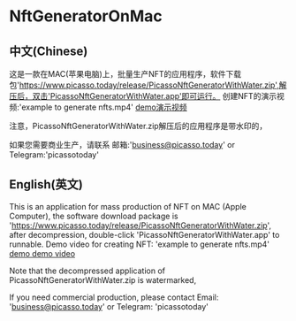 # NftGeneratorOnMac
## 中文(Chinese)
这是一款在MAC(苹果电脑)上，批量生产NFT的应用程序，软件下载包'https://www.picasso.today/release/PicassoNftGeneratorWithWater.zip',解压后，双击'PicassoNftGeneratorWithWater.app'即可运行。
创建NFT的演示视频:'example to generate nfts.mp4' [demo演示视频](https://github.com/picassotoday/NftGeneratorOnMac/blob/main/example%20to%20generate%20nfts.mp4)

注意，PicassoNftGeneratorWithWater.zip解压后的应用程序是带水印的，

如果您需要商业生产，请联系 邮箱:'business@picasso.today' or Telegram:'picassotoday'

## English(英文)
This is an application for mass production of NFT on MAC (Apple Computer), the software download package is 'https://www.picasso.today/release/PicassoNftGeneratorWithWater.zip', after decompression, double-click 'PicassoNftGeneratorWithWater.app' to runnable.
Demo video for creating NFT: 'example to generate nfts.mp4' [demo demo video](https://github.com/picassotoday/NftGeneratorOnMac/blob/main/example%20to%20generate%20nfts.mp4)

Note that the decompressed application of PicassoNftGeneratorWithWater.zip is watermarked,

If you need commercial production, please contact Email: 'business@picasso.today' or Telegram: 'picassotoday'